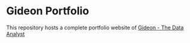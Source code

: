 # Gideon Portfolio

This repository hosts a complete portfolio website of [Gideon - The Data Analyst](https://gideonte.github.io)
